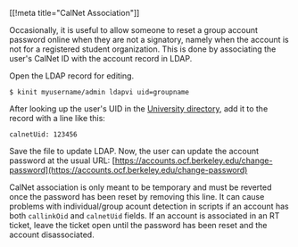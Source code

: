 [[!meta title="CalNet Association"]]

Occasionally, it is useful to allow someone to reset a group account password
online when they are not a signatory, namely when the account is not for a
registered student organization. This is done by associating the user's CalNet
ID with the account record in LDAP.

Open the LDAP record for editing.

    $ kinit myusername/admin ldapvi uid=groupname

After looking up the user's UID in the [University
directory](http://www.berkeley.edu/directory), add it to the record with a line
like this:

    calnetUid: 123456

Save the file to update LDAP. Now, the user can update the account password at
the usual URL: [https://accounts.ocf.berkeley.edu/change-password](https://accounts.ocf.berkeley.edu/change-password)

CalNet association is only meant to be temporary and must be reverted once the
password has been reset by removing this line. It can cause problems with
individual/group acount detection in scripts if an account has both
<code>callinkOid</code> and <code>calnetUid</code> fields. If an account is
associated in an RT ticket, leave the ticket open until the password has been
reset and the account disassociated.
